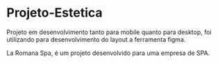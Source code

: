 # Projeto-Estetica

Projeto em desenvolvimento tanto para mobile quanto para desktop, foi utilizando para desenvolvimento do layout a ferramenta figma.

La Romana Spa, é um projeto desenvolvido para uma empresa de SPA.
